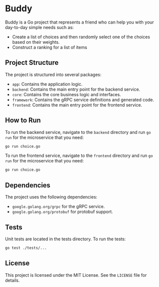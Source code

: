 # Buddy

Buddy is a Go project that represents a friend who can help you with your day-to-day simple needs such as: 

- Create a list of choices and then randomly select one of the choices based on their weights.
- Construct a ranking for a list of items

## Project Structure

The project is structured into several packages:

- `app`: Contains the application logic.
- `backend`: Contains the main entry point for the backend service.
- `core`: Contains the core business logic and interfaces.
- `framework`: Contains the gRPC service definitions and generated code.
- `frontend`: Contains the main entry point for the frontend service.

## How to Run

To run the backend service, navigate to the `backend` directory and run `go run` for the microservice that you need:

```sh
go run choice.go
```

To run the frontend service, navigate to the `frontend` directory and run `go run` for the microservice that you need:

```sh
go run choice.go
```

## Dependencies
The project uses the following dependencies:

- `google.golang.org/grpc` for the gRPC service.
- `google.golang.org/protobuf` for protobuf support.

## Tests
Unit tests are located in the tests directory. To run the tests:

```sh
go test ./tests/...
```

## License
This project is licensed under the MIT License. See the `LICENSE` file for details.
